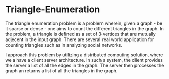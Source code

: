 # Triangle-Enumeration

The triangle enumeration problem is a problem wherein, given a graph - be it sparse or dense - one aims to count the different triangles in the graph. In the problem, a triangle is defined as a set of 3 vertices that are mutually adjecent in the input graph. There are several real world application for counting triangles such as in analyzing social networks.

I approach this problem by utilizing a distributed computing solution, where we a have a client server architecture. In such a system, the client provides the server a list of all the edges in the graph. The server then processes the graph an returns a list of all the triangles in the graph.

